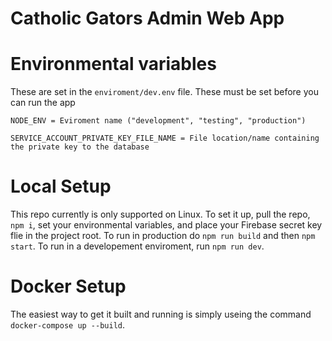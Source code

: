 # Catholic Gators Admin Web App

# Environmental variables

These are set in the `enviroment/dev.env` file. These must be set before you can run the app

```
NODE_ENV = Eviroment name ("development", "testing", "production")

SERVICE_ACCOUNT_PRIVATE_KEY_FILE_NAME = File location/name containing the private key to the database

```

# Local Setup
This repo currently is only supported on Linux. To set it up, pull the repo, `npm i`, set your environmental variables, and place your Firebase secret key flie in the project root. To run in production do `npm run build` and then `npm start`. To run in a developement enviroment, run `npm run dev`.

# Docker Setup
The easiest way to get it built and running is simply useing the command `docker-compose up --build`.
